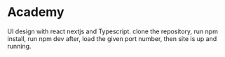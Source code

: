 # Academy
UI design with react nextjs and Typescript.
clone the repository,
run npm install,
run npm dev after,
load the given port number,
then site is up and running.
